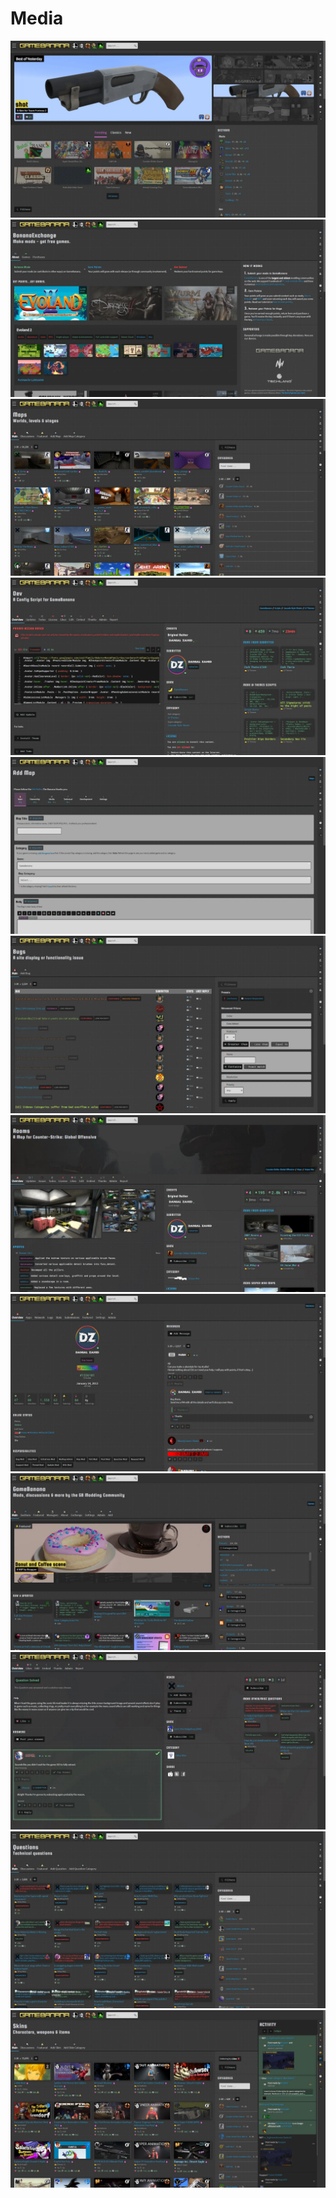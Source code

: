 # Media

![](Media/WebP/CheckpointTheme-01.webp)
![](Media/WebP/CheckpointTheme-02.webp)
![](Media/WebP/CheckpointTheme-03.webp)
![](Media/WebP/CheckpointTheme-04.webp)
![](Media/WebP/CheckpointTheme-05.webp)
![](Media/WebP/CheckpointTheme-06.webp)
![](Media/WebP/CheckpointTheme-07.webp)
![](Media/WebP/CheckpointTheme-08.webp)
![](Media/WebP/CheckpointTheme-09.webp)
![](Media/WebP/CheckpointTheme-10.webp)
![](Media/WebP/CheckpointTheme-11.webp)
![](Media/WebP/CheckpointTheme-12.webp)